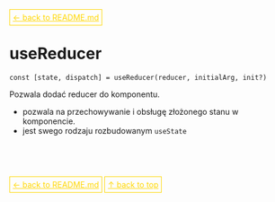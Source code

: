 <a href='../../README.md' id='top' style='border: 1px solid gold; padding: 5px; color: gold'>← back to README.md</a>

# useReducer

`const [state, dispatch] = useReducer(reducer, initialArg, init?)`

Pozwala dodać reducer do komponentu.
- pozwala na przechowywanie i obsługę złożonego stanu w komponencie.
- jest swego rodzaju rozbudowanym `useState`

<br/>
<br/>
<br/>

<a href='../../README.md' id='top' style='border: 1px solid gold; padding: 5px; color: gold'>← back to README.md</a>
<a href='#top' style='border: 1px solid gold; padding: 5px; color: gold'>↑ back to top</a>
